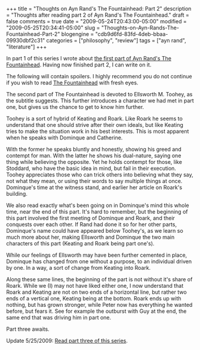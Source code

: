 +++
title = "Thoughts on Ayn Rand's The Fountainhead: Part 2"
description = "Thoughts after reading part 2 of Ayn Rand's The Fountainhead."
draft = false
comments = true
date = "2009-05-24T20:43:00-05:00"
modified = "2009-05-25T20:34:41-05:00"
slug = "Thoughts-on-Ayn-Rands-The-Fountainhead-Part-2"
blogengine = "cdb9d6fd-83fd-4deb-bbaa-09930dbf2c31"
categories = ["philosophy", "review"]
tags = ["ayn rand", "literature"]
+++

<p>In part 1 of this series I wrote about <a href="http://strivinglife.com/words/post/Thoughts-on-Ayn-Rands-The-Fountainhead-Part-1.aspx">the first part of Ayn Rand's The Fountainhead</a>. Having now finished part 2, I can write on it.</p>
<div class="warning">
<p>The following will contain spoilers. I highly recommend you do not continue if you wish to read <a href="http://www.amazon.com/gp/product/0452273331?tag=strivinglifen-20">The Fountainhead</a> with fresh eyes.</p>
</div>
<p>The second part of The Fountainhead is devoted to Ellsworth M. Toohey, as the subtitle suggests. This further introduces a character we had met in part one, but gives us the chance to get to know him further.</p>
<p>Toohey is a sort of hybrid of&nbsp;Keating and Roark. Like Roark he seems to understand that one should strive after their own ideals, but like Keating tries to make the situation work in his best interests. This is most apparent when he speaks with Dominque and Catherine.</p>
<p>With the former he speaks bluntly and honestly, showing his greed and contempt for man. With the latter he shows his dual-nature, saying one thing while believing the opposite. Yet he holds contempt for those, like Stoddard, who have the basic idea in mind, but fail in their execution. Toohey appreciates those who can trick others into believing what they say, not what they mean, or using their words to say multiple things at once. Dominque's time at the witness stand, and earlier her article on Roark's building.</p>
<p>We also read exactly what's been going on in Dominque's mind this whole time, near the end of this part. It's hard to remember, but the beginning of this part involved the first meeting of Dominque and Roark, and their conquests over each other. If Rand had done it so for her other parts, Dominque's name could have appeared below Toohey's, as we learn so much more about her, making Ellsworth and Dominque the two main characters of this part (Keating and Roark being part one's).</p>
<p>While our feelings of Ellsworth may have been further cemented in place, Dominque has changed from one without a purpose, to&nbsp;an individual&nbsp;driven by one. In a way, a sort of change from Keating into Roark.</p>
<p>Along these same lines, the beginning of the part is not without it's share of Roark. While we (I) may not have liked either one, I now understand that Roark and Keating are not on two ends of a horizontal line, but rather two ends of a vertical one, Keating being at the bottom. Roark ends up with nothing, but has grown stronger, while Peter now has everything he wanted before, but fears it. See for example the outburst with Guy at the end, the same end that was driving him in part one.</p>
<p>Part three awaits.</p>
<p>Update 5/25/2009: <a href="http://strivinglife.com/words/post/Thoughts-on-Ayn-Rands-The-Fountainhead-Part-3.aspx">Read part three of this series</a>.</p>
